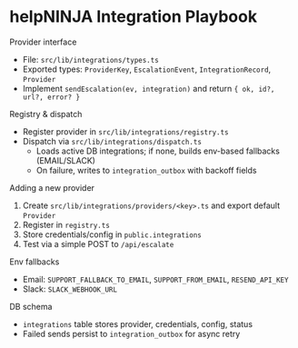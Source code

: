 # helpNINJA Integration Playbook

Provider interface
- File: `src/lib/integrations/types.ts`
- Exported types: `ProviderKey`, `EscalationEvent`, `IntegrationRecord`, `Provider`
- Implement `sendEscalation(ev, integration)` and return `{ ok, id?, url?, error? }`

Registry & dispatch
- Register provider in `src/lib/integrations/registry.ts`
- Dispatch via `src/lib/integrations/dispatch.ts`
	- Loads active DB integrations; if none, builds env-based fallbacks (EMAIL/SLACK)
	- On failure, writes to `integration_outbox` with backoff fields

Adding a new provider
1) Create `src/lib/integrations/providers/<key>.ts` and export default `Provider`
2) Register in `registry.ts`
3) Store credentials/config in `public.integrations`
4) Test via a simple POST to `/api/escalate`

Env fallbacks
- Email: `SUPPORT_FALLBACK_TO_EMAIL`, `SUPPORT_FROM_EMAIL`, `RESEND_API_KEY`
- Slack: `SLACK_WEBHOOK_URL`

DB schema
- `integrations` table stores provider, credentials, config, status
- Failed sends persist to `integration_outbox` for async retry
